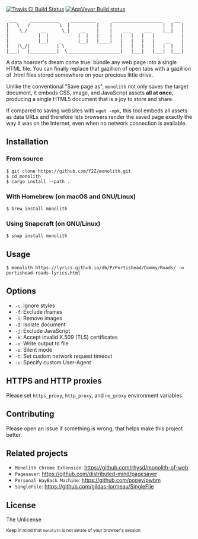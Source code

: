 [![Travis CI Build Status](https://travis-ci.org/Y2Z/monolith.svg?branch=master)](https://travis-ci.org/Y2Z/monolith)
[![AppVeyor Build status](https://ci.appveyor.com/api/projects/status/ae7soyjih8jg2bv7/branch/master?svg=true)](https://ci.appveyor.com/project/snshn/monolith/branch/master)

```
 ___     ___________    __________      ___________________    ___
|   \   /           \  |          |    |                   |  |   |
|    \_/     __      \_|    __    |    |    ___     ___    |__|   |
|           |  |           |  |   |    |   |   |   |   |          |
|           |__|    _      |__|   |____|   |   |   |   |    __    |
|   |\_/|          | \                     |   |   |   |   |  |   |
|___|   |__________|  \____________________|   |___|   |___|  |___|
```

A data hoarder's dream come true: bundle any web page into a single HTML file. You can finally replace that gazillion of open tabs with a gazillion of .html files stored somewhere on your precious little drive.

Unlike the conventional "Save page as", `monolith` not only saves the target document, it embeds CSS, image, and JavaScript assets **all at once**, producing a single HTML5 document that is a joy to store and share.

If compared to saving websites with `wget -mpk`, this tool embeds all assets as data URLs and therefore lets browsers render the saved page exactly the way it was on the Internet, even when no network connection is available.

## Installation

### From source
    $ git clone https://github.com/Y2Z/monolith.git
    $ cd monolith
    $ cargo install --path .

### With Homebrew (on macOS and GNU/Linux)
    $ brew install monolith

### Using Snapcraft (on GNU/Linux)
    $ snap install monolith

## Usage
    $ monolith https://lyrics.github.io/db/P/Portishead/Dummy/Roads/ -o portishead-roads-lyrics.html

## Options
 - `-c`: Ignore styles
 - `-f`: Exclude iframes
 - `-i`: Remove images
 - `-I`: Isolate document
 - `-j`: Exclude JavaScript
 - `-k`: Accept invalid X.509 (TLS) certificates
 - `-o`: Write output to file
 - `-s`: Silent mode
 - `-t`: Set custom network request timeout
 - `-u`: Specify custom User-Agent

## HTTPS and HTTP proxies
Please set `https_proxy`, `http_proxy`, and `no_proxy` environment variables.

## Contributing
Please open an issue if something is wrong, that helps make this project better.

## Related projects
 - `Monolith Chrome Extension`: https://github.com/rhysd/monolith-of-web
 - `Pagesaver`: https://github.com/distributed-mind/pagesaver
 - `Personal WayBack Machine`: https://github.com/popey/pwbm
 - `SingleFile`: https://github.com/gildas-lormeau/SingleFile

## License
The Unlicense

<!-- Microtext -->
<sub>Keep in mind that `monolith` is not aware of your browser's session</sub>
